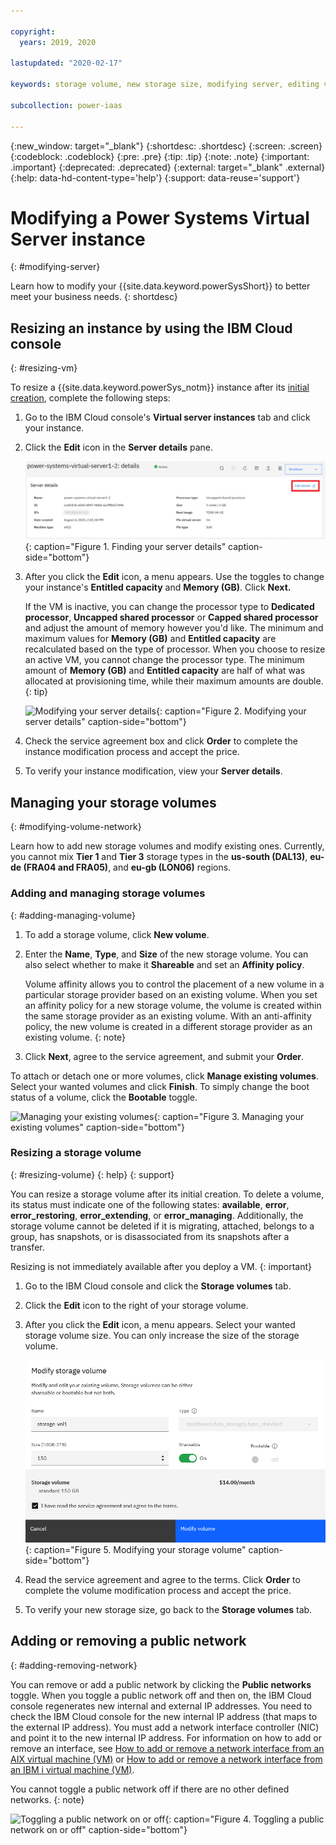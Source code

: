 ```yaml
---

copyright:
  years: 2019, 2020

lastupdated: "2020-02-17"

keywords: storage volume, new storage size, modifying server, editing volume, volume modification, DLPAR, modifying instance, scaling VM, public network, NIC, affinity

subcollection: power-iaas

---
```


{:new_window: target="_blank"}
{:shortdesc: .shortdesc}
{:screen: .screen}
{:codeblock: .codeblock}
{:pre: .pre}
{:tip: .tip}
{:note: .note}
{:important: .important}
{:deprecated: .deprecated}
{:external: target="_blank" .external}
{:help: data-hd-content-type='help'}
{:support: data-reuse='support'}

# Modifying a Power Systems Virtual Server instance
{: #modifying-server}

Learn how to modify your {{site.data.keyword.powerSysShort}} to better meet your business needs.
{: shortdesc}

## Resizing an instance by using the IBM Cloud console
{: #resizing-vm}

To resize a {{site.data.keyword.powerSys_notm}} instance after its [initial creation](/docs/power-iaas?topic=power-iaas-creating-power-virtual-server), complete the following steps:

1. Go to the IBM Cloud console's **Virtual server instances** tab and click your instance.

2. Click the **Edit** icon in the **Server details** pane.

    ![Finding your server details](./images/console-server-details.png "Finding your server details"){: caption="Figure 1. Finding your server details" caption-side="bottom"}

3. After you click the **Edit** icon, a menu appears. Use the toggles to change your instance's **Entitled capacity** and **Memory (GB)**. Click **Next.**

    If the VM is inactive, you can change the processor type to **Dedicated processor**, **Uncapped shared processor** or **Capped shared processor** and adjust the amount of memory however you'd like. The minimum and maximum values for **Memory (GB)** and **Entitled capacity** are recalculated based on the type of processor. When you choose to resize an active VM, you cannot change the processor type. The minimum amount of **Memory (GB)** and **Entitled capacity** are half of what was allocated at provisioning time, while their maximum amounts are double.
    {: tip}

    ![Modifying your server details](./images/console-modify-server-details.png "Modifying your server details"){: caption="Figure 2. Modifying your server details" caption-side="bottom"}

4. Check the service agreement box and click **Order** to complete the instance modification process and accept the price.

5. To verify your instance modification, view your **Server details**.

## Managing your storage volumes
{: #modifying-volume-network}

Learn how to add new storage volumes and modify existing ones. Currently, you cannot mix **Tier 1** and **Tier 3** storage types in the **us-south (DAL13)**, **eu-de (FRA04 and FRA05)**, and **eu-gb (LON06)** regions.

### Adding and managing storage volumes
{: #adding-managing-volume}

1. To add a storage volume, click **New volume**.

2. Enter the **Name**, **Type**, and **Size** of the new storage volume. You can also select whether to make it **Shareable** and set an **Affinity policy**.

    Volume affinity allows you to control the placement of a new volume in a particular storage provider based on an existing volume. When you set an affinity policy for a new storage volume, the volume is created within the same storage provider as an existing volume. With an anti-affinity policy, the new volume is created in a different storage provider as an existing volume.
    {: note}

3. Click **Next**, agree to the service agreement, and submit your **Order**.

To attach or detach one or more volumes, click **Manage existing volumes**. Select your wanted volumes and click **Finish**. To simply change the boot status of a volume, click the **Bootable** toggle.

![Managing your existing volumes](./images/console-modify-attached-volume.png "Managing your existing volumes"){: caption="Figure 3. Managing your existing volumes" caption-side="bottom"}

### Resizing a storage volume
{: #resizing-volume}
{: help}
{: support}

You can resize a storage volume after its initial creation. To delete a volume, its status must indicate one of the following states: **available**, **error**, **error_restoring**, **error_extending**, or **error_managing**. Additionally, the storage volume cannot be deleted if it is migrating, attached, belongs to a group, has snapshots, or is disassociated from its snapshots after a transfer.

Resizing is not immediately available after you deploy a VM.
{: important}

1. Go to the IBM Cloud console and click the **Storage volumes** tab.

2. Click the **Edit** icon to the right of your storage volume.

3. After you click the **Edit** icon, a menu appears. Select your wanted storage volume size. You can only increase the size of the storage volume.

    ![Modifying your storage volume](./images/console-modify-volume.png "Modifying your storage volume"){: caption="Figure 5. Modifying your storage volume" caption-side="bottom"}

4. Read the service agreement and agree to the terms. Click **Order** to complete the volume modification process and accept the price.

5. To verify your new storage size, go back to the **Storage volumes** tab.

## Adding or removing a public network
{: #adding-removing-network}

You can remove or add a public network by clicking the **Public networks** toggle. When you toggle a public network off and then on, the IBM Cloud console regenerates new internal and external IP addresses. You need to check the IBM Cloud console for the new internal IP address (that maps to the external IP address). You must add a network interface controller (NIC) and point it to the new internal IP address. For information on how to add or remove an interface, see [How to add or remove a network interface from an AIX virtual machine (VM)](/docs/power-iaas?topic=power-iaas-managing-network-interface) or [How to add or remove a network interface from an IBM i virtual machine (VM)](/docs/power-iaas?topic=power-iaas-managing-network-interface-ibmi).

You cannot toggle a public network off if there are no other defined networks.
{: note}

![Toggling a public network on or off](./images/console-public-network-toggle.png "Toggling a public network on or off"){: caption="Figure 4. Toggling a public network on or off" caption-side="bottom"}
